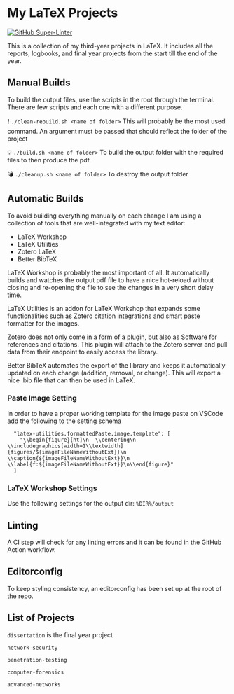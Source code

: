 # My LaTeX Projects

[![GitHub Super-Linter](https://github.com/Dieman89/dissertation/workflows/Lint%20Code%20Base/badge.svg)](https://github.com/Dieman89/dissertation)

This is a collection of my third-year projects in LaTeX. It includes all the reports, logbooks, and final year projects from the start till the end of the year.

## Manual Builds

To build the output files, use the scripts in the root through the terminal. There are few scripts and each one with a different purpose.

:exclamation: `./clean-rebuild.sh <name of folder>` This will probably be the most used command. An argument must be passed that should reflect the folder of the project

:bulb: `./build.sh <name of folder>` To build the output folder with the required files to then produce the pdf.

:bomb: `./cleanup.sh <name of folder>` To destroy the output folder

## Automatic Builds

To avoid building everything manually on each change I am using a collection of tools that are well-integrated with my text editor:

- LaTeX Workshop
- LaTeX Utilities
- Zotero LaTeX
- Better BibTeX

LaTeX Workshop is probably the most important of all. It automatically builds and watches the output pdf file to have a nice hot-reload without closing and re-opening the file to see the changes in a very short delay time.

LaTeX Utilities is an addon for LaTeX Workshop that expands some functionalities such as Zotero citation integrations and smart paste formatter for the images.

Zotero does not only come in a form of a plugin, but also as Software for references and citations. This plugin will attach to the Zotero server and pull data from their endpoint to easily access the library.

Better BibTeX automates the export of the library and keeps it automatically updated on each change (addition, removal, or change). This will export a nice .bib file that can then be used in LaTeX.

### Paste Image Setting

In order to have a proper working template for the image paste on VSCode add the following to the setting schema

```
  "latex-utilities.formattedPaste.image.template": [
    "\\begin{figure}[ht]\n  \\centering\n  \\includegraphics[width=1\\textwidth]{figures/${imageFileNameWithoutExt}}\n  \\caption{${imageFileNameWithoutExt}}\n  \\label{f:${imageFileNameWithoutExt}}\n\\end{figure}"
  ]
```

### LaTeX Workshop Settings

Use the following settings for the output dir:
`%DIR%/output`

## Linting

A CI step will check for any linting errors and it can be found in the GitHub Action workflow.

## Editorconfig

To keep styling consistency, an editorconfig has been set up at the root of the repo.

## List of Projects

`dissertation` is the final year project

`network-security`

`penetration-testing`

`computer-forensics`

`advanced-networks`
